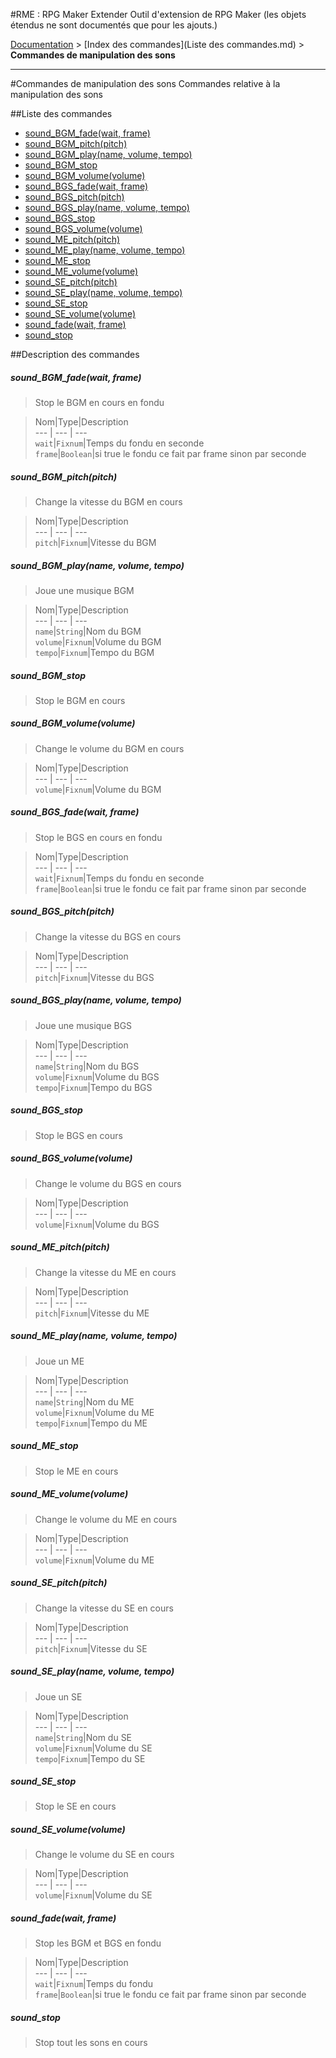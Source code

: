 #RME : RPG Maker Extender
Outil d'extension de RPG Maker (les objets étendus ne sont documentés que pour les ajouts.)

[Documentation](README.md) > [Index des commandes](Liste des commandes.md) > **Commandes de manipulation des sons**  
- - -  
#Commandes de manipulation des sons
Commandes relative à la manipulation des sons

##Liste des commandes
*    [sound_BGM_fade(wait, frame)](#sound_bgm_fadewait-frame)
*    [sound_BGM_pitch(pitch)](#sound_bgm_pitchpitch)
*    [sound_BGM_play(name, volume, tempo)](#sound_bgm_playname-volume-tempo)
*    [sound_BGM_stop](#sound_bgm_stop)
*    [sound_BGM_volume(volume)](#sound_bgm_volumevolume)
*    [sound_BGS_fade(wait, frame)](#sound_bgs_fadewait-frame)
*    [sound_BGS_pitch(pitch)](#sound_bgs_pitchpitch)
*    [sound_BGS_play(name, volume, tempo)](#sound_bgs_playname-volume-tempo)
*    [sound_BGS_stop](#sound_bgs_stop)
*    [sound_BGS_volume(volume)](#sound_bgs_volumevolume)
*    [sound_ME_pitch(pitch)](#sound_me_pitchpitch)
*    [sound_ME_play(name, volume, tempo)](#sound_me_playname-volume-tempo)
*    [sound_ME_stop](#sound_me_stop)
*    [sound_ME_volume(volume)](#sound_me_volumevolume)
*    [sound_SE_pitch(pitch)](#sound_se_pitchpitch)
*    [sound_SE_play(name, volume, tempo)](#sound_se_playname-volume-tempo)
*    [sound_SE_stop](#sound_se_stop)
*    [sound_SE_volume(volume)](#sound_se_volumevolume)
*    [sound_fade(wait, frame)](#sound_fadewait-frame)
*    [sound_stop](#sound_stop)


##Description des commandes
##### sound_BGM_fade(wait, frame)

> Stop le BGM en cours en fondu

  
> Nom|Type|Description  
--- | --- | ---  
`wait`|`Fixnum`|Temps du fondu en seconde  
`frame`|`Boolean`|si true le fondu ce fait par frame sinon par seconde  


##### sound_BGM_pitch(pitch)

> Change la vitesse du BGM en cours

  
> Nom|Type|Description  
--- | --- | ---  
`pitch`|`Fixnum`|Vitesse du BGM  


##### sound_BGM_play(name, volume, tempo)

> Joue une musique BGM

  
> Nom|Type|Description  
--- | --- | ---  
`name`|`String`|Nom du BGM  
`volume`|`Fixnum`|Volume du BGM  
`tempo`|`Fixnum`|Tempo du BGM  


##### sound_BGM_stop

> Stop le BGM en cours

  
> 

##### sound_BGM_volume(volume)

> Change le volume du BGM en cours

  
> Nom|Type|Description  
--- | --- | ---  
`volume`|`Fixnum`|Volume du BGM  


##### sound_BGS_fade(wait, frame)

> Stop le BGS en cours en fondu

  
> Nom|Type|Description  
--- | --- | ---  
`wait`|`Fixnum`|Temps du fondu en seconde  
`frame`|`Boolean`|si true le fondu ce fait par frame sinon par seconde  


##### sound_BGS_pitch(pitch)

> Change la vitesse du BGS en cours

  
> Nom|Type|Description  
--- | --- | ---  
`pitch`|`Fixnum`|Vitesse du BGS  


##### sound_BGS_play(name, volume, tempo)

> Joue une musique BGS

  
> Nom|Type|Description  
--- | --- | ---  
`name`|`String`|Nom du BGS  
`volume`|`Fixnum`|Volume du BGS  
`tempo`|`Fixnum`|Tempo du BGS  


##### sound_BGS_stop

> Stop le BGS en cours

  
> 

##### sound_BGS_volume(volume)

> Change le volume du BGS en cours

  
> Nom|Type|Description  
--- | --- | ---  
`volume`|`Fixnum`|Volume du BGS  


##### sound_ME_pitch(pitch)

> Change la vitesse du ME en cours

  
> Nom|Type|Description  
--- | --- | ---  
`pitch`|`Fixnum`|Vitesse du ME  


##### sound_ME_play(name, volume, tempo)

> Joue un ME

  
> Nom|Type|Description  
--- | --- | ---  
`name`|`String`|Nom du ME  
`volume`|`Fixnum`|Volume du ME  
`tempo`|`Fixnum`|Tempo du ME  


##### sound_ME_stop

> Stop le ME en cours

  
> 

##### sound_ME_volume(volume)

> Change le volume du ME en cours

  
> Nom|Type|Description  
--- | --- | ---  
`volume`|`Fixnum`|Volume du ME  


##### sound_SE_pitch(pitch)

> Change la vitesse du SE en cours

  
> Nom|Type|Description  
--- | --- | ---  
`pitch`|`Fixnum`|Vitesse du SE  


##### sound_SE_play(name, volume, tempo)

> Joue un SE

  
> Nom|Type|Description  
--- | --- | ---  
`name`|`String`|Nom du SE  
`volume`|`Fixnum`|Volume du SE  
`tempo`|`Fixnum`|Tempo du SE  


##### sound_SE_stop

> Stop le SE en cours

  
> 

##### sound_SE_volume(volume)

> Change le volume du SE en cours

  
> Nom|Type|Description  
--- | --- | ---  
`volume`|`Fixnum`|Volume du SE  


##### sound_fade(wait, frame)

> Stop les BGM et BGS en fondu

  
> Nom|Type|Description  
--- | --- | ---  
`wait`|`Fixnum`|Temps du fondu  
`frame`|`Boolean`|si true le fondu ce fait par frame sinon par seconde  


##### sound_stop

> Stop tout les sons en cours

  
> 


